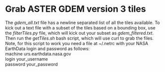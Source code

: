 # Grab ASTER GDEM version 3 tiles

The *gdem_all.txt* file has a newline separated list of all the tiles available. To kick out a text file with a subset of the tiles based on a bounding box, use the *filterTiles.py* file, which will kick out your subset as *gdem_filtered.txt*. Then run the *getTiles.sh* bash script, which will use curl to grab the files. Note, for this script to work you need a file at ~/.netrc with your NASA EarthData login and password as follows:  
machine urs.earthdata.nasa.gov  
login your_username  
password your_password
